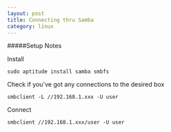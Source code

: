 ```yaml
---
layout: post
title: Connecting thru Samba
category: linux
---
```


#####Setup Notes

Install

    sudo aptitude install samba smbfs

Check if you've got any connections to the desired box

    smbclient -L //192.168.1.xxx -U user

Connect

    smbclient //192.168.1.xxx/user -U user



